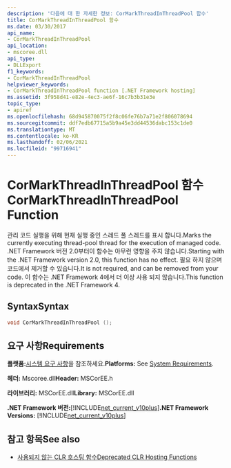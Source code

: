 ```yaml
---
description: '다음에 대 한 자세한 정보: CorMarkThreadInThreadPool 함수'
title: CorMarkThreadInThreadPool 함수
ms.date: 03/30/2017
api_name:
- CorMarkThreadInThreadPool
api_location:
- mscoree.dll
api_type:
- DLLExport
f1_keywords:
- CorMarkThreadInThreadPool
helpviewer_keywords:
- CorMarkThreadInThreadPool function [.NET Framework hosting]
ms.assetid: 3f958d41-e82e-4ec3-ae6f-16c7b3b31e3e
topic_type:
- apiref
ms.openlocfilehash: 68d945870075f2f8c06fe76b7a71e2f806078694
ms.sourcegitcommit: ddf7edb67715a5b9a45e3dd44536dabc153c1de0
ms.translationtype: MT
ms.contentlocale: ko-KR
ms.lasthandoff: 02/06/2021
ms.locfileid: "99716941"
---
```

# <a name="cormarkthreadinthreadpool-function"></a><span data-ttu-id="96bcf-103">CorMarkThreadInThreadPool 함수</span><span class="sxs-lookup"><span data-stu-id="96bcf-103">CorMarkThreadInThreadPool Function</span></span>

<span data-ttu-id="96bcf-104">관리 코드 실행을 위해 현재 실행 중인 스레드 풀 스레드를 표시 합니다.</span><span class="sxs-lookup"><span data-stu-id="96bcf-104">Marks the currently executing thread-pool thread for the execution of managed code.</span></span> <span data-ttu-id="96bcf-105">.NET Framework 버전 2.0부터이 함수는 아무런 영향을 주지 않습니다.</span><span class="sxs-lookup"><span data-stu-id="96bcf-105">Starting with the .NET Framework version 2.0, this function has no effect.</span></span> <span data-ttu-id="96bcf-106">필요 하지 않으며 코드에서 제거할 수 있습니다.</span><span class="sxs-lookup"><span data-stu-id="96bcf-106">It is not required, and can be removed from your code.</span></span> <span data-ttu-id="96bcf-107">이 함수는 .NET Framework 4에서 더 이상 사용 되지 않습니다.</span><span class="sxs-lookup"><span data-stu-id="96bcf-107">This function is deprecated in the .NET Framework 4.</span></span>  
  
## <a name="syntax"></a><span data-ttu-id="96bcf-108">Syntax</span><span class="sxs-lookup"><span data-stu-id="96bcf-108">Syntax</span></span>  
  
```cpp  
void CorMarkThreadInThreadPool ();  
```  
  
## <a name="requirements"></a><span data-ttu-id="96bcf-109">요구 사항</span><span class="sxs-lookup"><span data-stu-id="96bcf-109">Requirements</span></span>  

 <span data-ttu-id="96bcf-110">**플랫폼:**[시스템 요구 사항](../../get-started/system-requirements.md)을 참조하세요.</span><span class="sxs-lookup"><span data-stu-id="96bcf-110">**Platforms:** See [System Requirements](../../get-started/system-requirements.md).</span></span>  
  
 <span data-ttu-id="96bcf-111">**헤더:** Mscoree.dll</span><span class="sxs-lookup"><span data-stu-id="96bcf-111">**Header:** MSCorEE.h</span></span>  
  
 <span data-ttu-id="96bcf-112">**라이브러리:** MSCorEE.dll</span><span class="sxs-lookup"><span data-stu-id="96bcf-112">**Library:** MSCorEE.dll</span></span>  
  
 <span data-ttu-id="96bcf-113">**.NET Framework 버전:**[!INCLUDE[net_current_v10plus](../../../../includes/net-current-v10plus-md.md)]</span><span class="sxs-lookup"><span data-stu-id="96bcf-113">**.NET Framework Versions:** [!INCLUDE[net_current_v10plus](../../../../includes/net-current-v10plus-md.md)]</span></span>  
  
## <a name="see-also"></a><span data-ttu-id="96bcf-114">참고 항목</span><span class="sxs-lookup"><span data-stu-id="96bcf-114">See also</span></span>

- [<span data-ttu-id="96bcf-115">사용되지 않는 CLR 호스팅 함수</span><span class="sxs-lookup"><span data-stu-id="96bcf-115">Deprecated CLR Hosting Functions</span></span>](deprecated-clr-hosting-functions.md)
